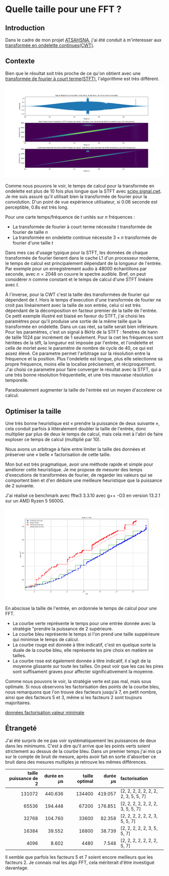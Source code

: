 # Quelle taille pour une FFT ?

## Introduction
Dans le cadre de mon projet [ATSAHSNA](https://github.com/simonArchipoff/ATSAHSNA), j'ai été conduit à m'interesser aux [transformée en ondelette continues(CWT)](https://fr.wikipedia.org/wiki/Ondelette).


## Contexte

Bien que le résultat soit très proche de ce qu'on obtient avec une [transformée de fourier à court terme(STFT)](https://fr.wikipedia.org/wiki/Transform%C3%A9e_de_Fourier_%C3%A0_court_terme), l'algorithme est très différent.

![comparaison STFT et CWT](stft_cwt.png)

Comme nous pouvons le voir, le temps de calcul pour la transformée en ondelette est plus de 10 fois plus longue que la STFT avec [scipy.signal.cwt](https://docs.scipy.org/doc/scipy/reference/generated/scipy.signal.cwt.html). Je me suis assuré qu'il utilisait bien la transformée de fourier pour la convolution.
D'un point de vue expérience utilisateur, si 0.06 seconde est perceptible, 0.8s est très long.

Pour une carte temps/fréquence de $t$ unités sur $n$ fréquences :
* La transformée de fourier à court terme nécessite $t$ transformée de fourier de taille $n$
* La transformée en ondelette continue nécessite $3\times{}n$ transformée de fourier d'une taille $t$

Dans mes cas d'usage typique pour la STFT, les données de chaque transformée de fourier tienent dans le cache L1 d'un processeur moderne, le temps de calcul est principalement dépendant de la longueur de l'entrée.
Par exemple pour un enregistrement audio à 48000 échantillons par seconde, avec $n = 2048$ on couvre le spectre audible.
Bref, on peut considérer $n$ comme constant et le temps de calcul d'une STFT linéaire avec $t$.

À l'inverse, pour la CWT c'est la taille des transformées de fourier qui dépendent de $t$. Hors le temps d'execution d'une transformée de fourier ne croit pas linéairement avec la taille de son entrée,
celui ci est très dépendant de la décomposition en facteur premier de la taille de l'entrée. Ce petit exemple illustré est biaisé en faveur du STFT, j'ai choisi les paramètres pour qu'il produise  une sortie de la même taille que la transformée en ondelette. Dans un cas réel, sa taille serait bien inférieure. Pour les paramètres, c'est un signal à 8kHz de la STFT : fenetres de hann de taille 1024 par incrément de 1 seulement. Pour la cwt les fréquences sont héritées de la stft, la longueur est imposée par l'entrée, et l'ondelette et celle de morlet avec le paramètre de nombre de cycle de $40$, ce qui est assez élevé. Ce parametre permet l'arbitrage sur la résolution entre la fréquence et la position. Plus l'ondelette est longue, plus elle selectionne sa propre fréquence, moins elle la localise précisement, et réciproquement. J'ai choisi ce parametre pour faire converger le résultat avec la STFT, qui a une très bonne résolution fréquentielle, et une très mauvaise résolution temporelle.

Paradoxalement augmenter la taille de l'entrée est un moyen d'accelerer ce calcul.

## Optimiser la taille

Une très bonne heuristique est « prendre la puissance de deux suivante »,
cela conduit parfois à littéralement doubler la taille de l'entrée, donc multiplier par plus de deux le temps de calcul,
mais cela met à l'abri de faire exploser ce temps de calcul (multiplié par 10).

Nous avons un arbitrage à faire entre limiter la taille des données et préserver une « belle » factorisation de cette taille.

Mon but est très pragmatique, avoir une méthode rapide et simple pour améliorer cette heuristique.
Je me propose de mesurer des temps d'executions de transformées de fourier, de regarder les valeurs qui se comportent bien et d'en déduire une meilleure heuristique que la puissance de 2 suivante.

J'ai réalisé ce benchmark avec fftw3 3.3.10 avec g++ -O3 en version 13.2.1 sur un AMD Ryzen 5 5600G.

![comparaison size](compare_taille_fft.png)

En abscisse la taille de l'entrée, en ordonnée le temps de calcul pour une FFT.

* La courbe verte représente le temps pour une entrée donnée avec la stratégie "prendre la puissance de 2 supérieure.
* La courbe bleu représente le temps si l'on prend une taille suppérieure qui minimise le temps de calcul.
* La courbe rouge est donnée à titre indicatif, c'est en quelque sorte la duale de la courbe bleu, elle représente les pire choix en matière se tailles.
* La courbe rose est également donnée à titre indicatif, il s'agit de la moyenne glissante sur toute les tailles. On peut voir que les cas les pires sont suffisament graves pour affecter significativement la moyenne.

Comme nous pouvons le voir, la stratégie verte est pas mal, mais sous optimale. Si nous observons les factorisation des points de la courbe bleu, nous remarquons que l'on trouve des facteurs jusqu'à 7, en petit nombre, ainsi que des facteurs 5 et 3, même si les facteurs 2 sont toujours majoritaires.

[données factorisation valeur minimale](min_factor.md)



## Étrangeté

J'ai été surpris de ne pas voir systématiquement les puissances de deux dans les minimums. C'est à dire qu'il arrive que les points verts soient strictement au dessus de la courbe bleu. Dans un premier temps j'ai mis ça sur le compte de bruit de mesure, après avoir fait en sorte d'absorber ce bruit dans des mesures multiples je retrouve les mêmes différences.

| taille puissance de 2 |  durée en $\mu\text{s}$ ||   taille optimal |   durée $\mu\text{s}$ | factorisation |
|-------:|--------------:|-|-------------:|---------------------------:|:-------------------------------------|
| 131072 |        440.636 ||       134400 |                     419.057 | [2, 2, 2, 2, 2, 2, 2, 2, 3, 5, 5, 7] |
|  65536 |        194.448 ||        67200 |                     176.851 | [2, 2, 2, 2, 2, 2, 2, 3, 5, 5, 7]    |
|  32768 |        104.760 ||        33600 |                      82.358 | [2, 2, 2, 2, 2, 2, 3, 5, 5, 7]       |
|  16384 |         39.552 ||        16800 |                      38.739 | [2, 2, 2, 2, 2, 3, 5, 5, 7]          |
|   4096 |          8.602 ||         4480 |                       7.548 | [2, 2, 2, 2, 2, 2, 2, 5, 7]          |

Il semble que parfois les facteurs 5 et 7 soient encore meilleurs que les facteurs 2. Je connais mal les algo FFT, cela mériterait d'être investigué davantage.
